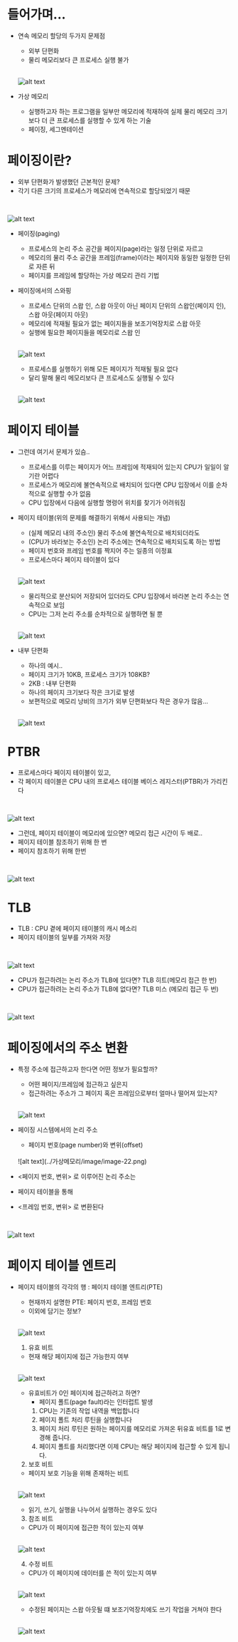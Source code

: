 # 들어가며...
- 연속 메모리 할당의 두가지 문제점
    - 외부 단편화
    - 물리 메모리보다 큰 프로세스 실행 불가
    <br>

    ![alt text](../가상메모리/image/image-10.png)

- 가상 메모리
    - 실행하고자 하는 프로그램을 일부만 메모리에 적재하여 실제 물리 메모리 크기보다 더 큰 프로세스를 실행할 수 있게 하는 기술
    - 페이징, 세그멘테이션


# 페이징이란?
- 외부 단편화가 발생했던 근본적인 문제?
- 각기 다른 크기의 프로세스가 메모리에 연속적으로 할당되었기 때문
<br>

![alt text](../가상메모리/image/image-11.png)

- 페이징(paging)
    - 프로세스의 논리 주소 공간을 페이지(page)라는 일정 단위로 자르고
    - 메모리의 물리 주소 공간을 프레임(frame)이라는 페이지와 동일한 일정한 단위로 자른 뒤
    - 페이지를 프레임에 할당하는 가상 메모리 관리 기법

- 페이징에서의 스와핑
    - 프로세스 단위의 스왑 인, 스왑 아웃이 아닌 페이지 단위의 스왑인(페이지 인), 스왑 아웃(페이지 아웃)
    - 메모리에 적재될 필요가 없는 페이지들을 보조기억장치로 스왑 아웃
    - 실행에 필요한 페이지들을 메모리로 스왑 인
    <br>

    ![alt text](../가상메모리/image/image-12.png)

    - 프로세스를 실행하기 위해 모든 페이지가 적재될 필요 없다
    - 달리 말해 물리 메모리보다 큰 프로세스도 실행될 수 있다
    <br>

    ![alt text](../가상메모리/image/image-13.png)


# 페이지 테이블
- 그런데 여기서 문제가 있슴..
    - 프로세스를 이루는 페이지가 어느 프레임에 적재되어 있는지 CPU가 일일이 알기란 어렵다
    - 프로세스가 메모리에 불연속적으로 배치되어 있다면 CPU 입장에서 이를 순차적으로 실행할 수가 없음
    - CPU 입장에서 다음에 실행할 명령어 위치를 찾기가 어려워짐<br>

- 페이지 테이블(위의 문제를 해결하기 위해서 사용되는 개념)
    - (실제 메모리 내의 주소인) 물리 주소에 불연속적으로 배치되더라도
    - (CPU가 바라보는 주소인) 논리 주소에는 연속적으로 배치되도록 하는 방법
    - 페이지 번호와 프레임 번호를 짝지어 주는 일종의 이정표
    - 프로세스마다 페이지 테이블이 있다
    <br>

    ![alt text](../가상메모리/image/image-14.png)

    - 물리적으로 분산되어 저장되어 있더라도 CPU 입장에서 바라본 논리 주소는 연속적으로 보임
    - CPU는 그저 논리 주소를 순차적으로 실행하면 될 뿐
    <br>

    ![alt text](../가상메모리/image/image-15.png)

- 내부 단편화
    - 하나의 예시..
    - 페이지 크기가 10KB, 프로세스 크기가 108KB?
    - 2KB : 내부 단편화
    - 하나의 페이지 크기보다 작은 크기로 발생
    - 보편적으로 메모리 낭비의 크기가 외부 단편화보다 작은 경우가 많음...
    <br>

    ![alt text](../가상메모리/image/image-16.png)


# PTBR
- 프로세스마다 페이지 테이블이 있고,
- 각 페이지 테이블은 CPU 내의 프로세스 테이블 베이스 레지스터(PTBR)가 가리킨다
<br>

![alt text](../가상메모리/image/image-17.png)

- 그런데, 페이지 테이블이 메모리에 있으면? 메모리 접근 시간이 두 배로..
- 페이지 테이블 참조하기 위해 한 번
- 페이지 참조하기 위해 한번
<br>

![alt text](../가상메모리/image/image-18.png)


# TLB
- TLB : CPU 곁에 페이지 테이블의 캐시 메소리
- 페이지 테이블의 일부를 가져와 저장
<br>

![alt text](../가상메모리/image/image-19.png)

- CPU가 접근하려는 논리 주소가 TLB에 있다면? TLB 히트(메모리 접근 한 번)
- CPU가 접근하려는 논리 주소가 TLB에 없다면? TLB 미스
(메모리 접근 두 번)
<br>

![alt text](../가상메모리/image/image-20.png)


# 페이징에서의 주소 변환
- 특정 주소에 접근하고자 한다면 어떤 정보가 필요할까?
    - 어떤 페이지/프레임에 접근하고 싶은지
    - 접근하려는 주소가 그 페이지 혹은 프레임으로부터 얼마나 떨어져 있는지?
    <br>

    ![alt text](../가상메모리/image/image-21.png)

- 페이징 시스템에서의 논리 주소
    - 페이지 번호(page number)와 변위(offset)
    <br>
    ![alt text](../가상메모리/image/image-22.png)

- <페이지 번호, 변위> 로 이루어진 논리 주소는
- 페이지 테이블을 통해
- <프레임 번호, 변위> 로 변환된다
<br>

![alt text](../가상메모리/image/image-23.png)


# 페이지 테이블 엔트리
- 페이지 테이블의 각각의 행 : 페이지 테이블 엔트리(PTE)
    - 현재까지 설명한 PTE: 페이지 번호, 프레임 번호
    - 이외에 담기는 정보?
    <br>

    ![alt text](../가상메모리/image/image-24.png)

    1. 유효 비트 
    - 현재 해당 페이지에 접근 가능한지 여부
    <br>

    ![alt text](../가상메모리/image/image-25.png)

    - 유효비트가 0인 페이지에 접근하려고 하면?
        - 페이지 폴트(page fault)라는 인터럽트 발생
        1. CPU는 기존의 작업 내역을 백업합니다
        2. 페이지 폴트 처리 루틴을 실행합니다
        3. 페이지 처리 루틴은 원하는 페이지를 메모리로 가져온 뒤유효 비트를 1로 변경해 줍니다.
        4. 페이지 폴트를 처리했다면 이제 CPU는 해당 페이지에 접근할 수 있게 됩니다.

    2. 보호 비트
    - 페이지 보호 기능을 위해 존재하는 비트
    <br>

    ![alt text](../가상메모리/image/image-26.png)
    - 읽기, 쓰기, 실행을 나누어서 실행하는 경우도 있다

    3. 참조 비트
    - CPU가 이 페이지에 접근한 적이 있는지 여부
    <br>

    ![alt text](../가상메모리/image/image-27.png)

    4. 수정 비트
    - CPU가 이 페이지에 데이터를 쓴 적이 있는지 여부
    <br>

    ![alt text](../가상메모리/image/image-28.png)
    
    - 수정된 페이지는 스왑 아웃될 떄 보조기억장치에도 쓰기 작업을 거쳐야 한다
    <br>

    ![alt text](../가상메모리/image/image-29.png)